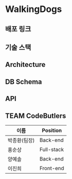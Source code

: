 # WalkingDogs

## 배포 링크

## 기술 스택

## Architecture

## DB Schema

## API

## TEAM CodeButlers
|이름|Position|
|---|---|
|박종환(팀장)|Back-end|
|홍순상|Full-stack|
|양예솔|Back-end|
|이진희|Front-end|
